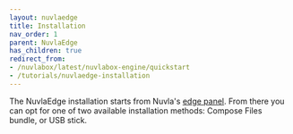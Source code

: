```yaml
---
layout: nuvlaedge
title: Installation
nav_order: 1
parent: NuvlaEdge
has_children: true
redirect_from:
- /nuvlabox/latest/nuvlabox-engine/quickstart
- /tutorials/nuvlaedge-installation
---
```


The NuvlaEdge installation starts from Nuvla's [edge panel](https://nuvla.io/ui/edge). From there you can opt for one of two available installation methods: Compose Files bundle, or USB stick.
